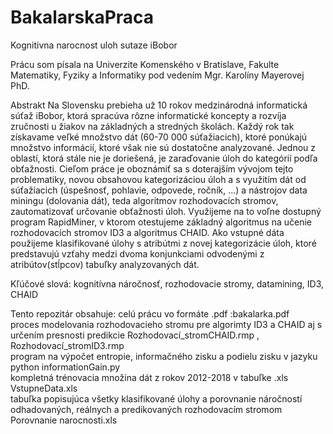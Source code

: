# BakalarskaPraca
Kognitivna narocnost uloh sutaze iBobor

Prácu som písala na Univerzite Komenského v Bratislave, Fakulte Matematiky, Fyziky a Informatiky pod vedením Mgr. Karolíny Mayerovej PhD.

Abstrakt
Na Slovensku prebieha už 10 rokov medzinárodná informatická súťaž iBobor, ktorá spracúva rôzne informatické koncepty a rozvíja zručnosti u žiakov na základných a stredných školách. Každý rok tak získavame veľké množstvo dát (60-70 000 súťažiacich), ktoré ponúkajú množstvo informácií, ktoré však nie sú dostatočne analyzované. Jednou z oblastí, ktorá stále nie je doriešená, je zaraďovanie úloh do kategórií podľa obťažnosti. Cieľom práce je oboznámiť sa s doterajším vývojom tejto problematiky, novou obsahovou kategorizáciou úloh a s využitím dát od súťažiacich (úspešnosť, pohlavie, odpovede, ročník, ...) a nástrojov data miningu (dolovania dát), teda algoritmov rozhodovacích stromov, zautomatizovať určovanie obťažnosti úloh.  Využijeme na to voľne dostupný program RapidMiner, v ktorom otestujeme základný algoritmus na učenie rozhodovacích stromov ID3 a algoritmus CHAID. Ako vstupné dáta použijeme klasifikované úlohy s atribútmi z novej kategorizácie úloh, ktoré predstavujú vzťahy medzi dvoma konjunkciami odvodenými z atribútov(stĺpcov) tabuľky analyzovaných dát.  

Kľúčové slová: kognitívna náročnosť, rozhodovacie stromy, datamining, ID3, CHAID

Tento repozitár obsahuje:
celú prácu vo formáte .pdf :bakalarka.pdf <br />
proces modelovania rozhodovacieho stromu pre algorimty ID3 a CHAID aj s určením presnosti predikcie Rozhodovací_stromCHAID.rmp , Rozhodovací_stromID3.rmp <br />
program na výpočet entropie, informačného zisku a podielu zisku v jazyku python informationGain.py <br />
kompletná trénovacia množina dát z rokov 2012-2018 v tabuľke .xls VstupneData.xls <br />
tabuľka popisujúca všetky klasifikované úlohy a porovnanie náročností odhadovaných, reálnych a predikovaných rozhodovacím stromom Porovnanie narocnosti.xls <br />
